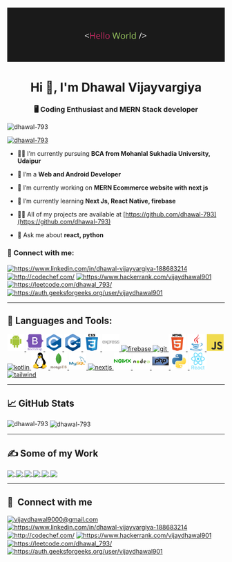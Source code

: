 ![Header](https://github.com/AashimaAhuja/AashimaAhuja/blob/main/images/banner.png)<h1 align="center">Hi 👋, I'm Dhawal Vijayvargiya</h1>
<h3 align="center"> 🖥️ Coding Enthusiast and MERN Stack developer</h3>

<p align="left"> <img src="https://komarev.com/ghpvc/?username=dhawal-793&label=Profile%20views&color=0e75b6&style=flat" alt="dhawal-793" /> </p>

<p align="left"> <a href="https://github.com/ryo-ma/github-profile-trophy"><img src="https://github-profile-trophy.vercel.app/?username=dhawal-793" alt="dhawal-793" /></a> </p>

- 👨‍💻 I’m currently pursuing **BCA from Mohanlal Sukhadia University, Udaipur**

- 👨‍ I’m a **Web and Android Developer**

- 🔭 I’m currently working on **MERN Ecommerce website with next js**

- 🌱 I’m currently learning **Next Js, React Native, firebase**

- 👨‍💻 All of my projects are available at [https://github.com/dhawal-793](https://github.com/dhawal-793)

- 💬 Ask me about **react, python**

<h3 align="left">🔗&nbsp;Connect with me:</h3>
<p align="left">
<a href="https://linkedin.com/in/dhawal-vijayvargiya-188683214" target="_blank"><img align="center" src="https://raw.githubusercontent.com/rahuldkjain/github-profile-readme-generator/master/src/images/icons/Social/linked-in-alt.svg" alt="https://www.linkedin.com/in/dhawal-vijayvargiya-188683214" height="30" width="40" /></a>
<a href="https://www.codechef.com/users/dhawal_793/" target="blank"><img align="center" src="https://cdn.jsdelivr.net/npm/simple-icons@3.1.0/icons/codechef.svg" alt="http://codechef.com/" height="30" width="40" /></a>
<a href="https://www.hackerrank.com/vijaydhawal901" target="blank"><img align="center" src="https://raw.githubusercontent.com/rahuldkjain/github-profile-readme-generator/master/src/images/icons/Social/hackerrank.svg" alt="https://www.hackerrank.com/vijaydhawal901" height="30" width="40" /></a>
<a href="https://www.leetcode.com/dhawal_793/" target="blank"><img align="center" src="https://raw.githubusercontent.com/rahuldkjain/github-profile-readme-generator/master/src/images/icons/Social/leet-code.svg" alt="https://leetcode.com/dhawal_793/" height="30" width="40" /></a>
<a href="https://auth.geeksforgeeks.org/user/vijaydhawal901" target="blank"><img align="center" src="https://raw.githubusercontent.com/rahuldkjain/github-profile-readme-generator/master/src/images/icons/Social/geeks-for-geeks.svg" alt="https://auth.geeksforgeeks.org/user/vijaydhawal901" height="30" width="40" /></a>
</p>

----

## 🔧 Languages and Tools:
<p align="left"> <a href="https://developer.android.com" target="_blank" rel="noreferrer"> <img src="https://raw.githubusercontent.com/devicons/devicon/master/icons/android/android-original-wordmark.svg" alt="android" width="40" height="40"/> </a> <a href="https://getbootstrap.com" target="_blank" rel="noreferrer"> <img src="https://raw.githubusercontent.com/devicons/devicon/master/icons/bootstrap/bootstrap-plain-wordmark.svg" alt="bootstrap" width="40" height="40"/> </a> <a href="https://www.cprogramming.com/" target="_blank" rel="noreferrer"> <img src="https://raw.githubusercontent.com/devicons/devicon/master/icons/c/c-original.svg" alt="c" width="40" height="40"/> </a> <a href="https://www.w3schools.com/cpp/" target="_blank" rel="noreferrer"> <img src="https://raw.githubusercontent.com/devicons/devicon/master/icons/cplusplus/cplusplus-original.svg" alt="cplusplus" width="40" height="40"/> </a> <a href="https://www.w3schools.com/css/" target="_blank" rel="noreferrer"> <img src="https://raw.githubusercontent.com/devicons/devicon/master/icons/css3/css3-original-wordmark.svg" alt="css3" width="40" height="40"/> </a> <a href="https://expressjs.com" target="_blank" rel="noreferrer"> <img src="https://raw.githubusercontent.com/devicons/devicon/master/icons/express/express-original-wordmark.svg" alt="express" width="40" height="40"/> </a> <a href="https://firebase.google.com/" target="_blank" rel="noreferrer"> <img src="https://www.vectorlogo.zone/logos/firebase/firebase-icon.svg" alt="firebase" width="40" height="40"/> </a> <a href="https://git-scm.com/" target="_blank" rel="noreferrer"> <img src="https://www.vectorlogo.zone/logos/git-scm/git-scm-icon.svg" alt="git" width="40" height="40"/> </a> <a href="https://www.w3.org/html/" target="_blank" rel="noreferrer"> <img src="https://raw.githubusercontent.com/devicons/devicon/master/icons/html5/html5-original-wordmark.svg" alt="html5" width="40" height="40"/> </a> <a href="https://www.java.com" target="_blank" rel="noreferrer"> <img src="https://raw.githubusercontent.com/devicons/devicon/master/icons/java/java-original.svg" alt="java" width="40" height="40"/> </a> <a href="https://developer.mozilla.org/en-US/docs/Web/JavaScript" target="_blank" rel="noreferrer"> <img src="https://raw.githubusercontent.com/devicons/devicon/master/icons/javascript/javascript-original.svg" alt="javascript" width="40" height="40"/> </a> <a href="https://kotlinlang.org" target="_blank" rel="noreferrer"> <img src="https://www.vectorlogo.zone/logos/kotlinlang/kotlinlang-icon.svg" alt="kotlin" width="40" height="40"/> </a> <a href="https://www.linux.org/" target="_blank" rel="noreferrer"> <img src="https://raw.githubusercontent.com/devicons/devicon/master/icons/linux/linux-original.svg" alt="linux" width="40" height="40"/> </a> <a href="https://www.mongodb.com/" target="_blank" rel="noreferrer"> <img src="https://raw.githubusercontent.com/devicons/devicon/master/icons/mongodb/mongodb-original-wordmark.svg" alt="mongodb" width="40" height="40"/> </a> <a href="https://www.mysql.com/" target="_blank" rel="noreferrer"> <img src="https://raw.githubusercontent.com/devicons/devicon/master/icons/mysql/mysql-original-wordmark.svg" alt="mysql" width="40" height="40"/> </a> <a href="https://nextjs.org/" target="_blank" rel="noreferrer"> <img src="https://cdn.worldvectorlogo.com/logos/nextjs-2.svg" alt="nextjs" width="40" height="40"/> </a> <a href="https://www.nginx.com" target="_blank" rel="noreferrer"> <img src="https://raw.githubusercontent.com/devicons/devicon/master/icons/nginx/nginx-original.svg" alt="nginx" width="40" height="40"/> </a> <a href="https://nodejs.org" target="_blank" rel="noreferrer"> <img src="https://raw.githubusercontent.com/devicons/devicon/master/icons/nodejs/nodejs-original-wordmark.svg" alt="nodejs" width="40" height="40"/> </a> <a href="https://www.php.net" target="_blank" rel="noreferrer"> <img src="https://raw.githubusercontent.com/devicons/devicon/master/icons/php/php-original.svg" alt="php" width="40" height="40"/> </a> <a href="https://www.python.org" target="_blank" rel="noreferrer"> <img src="https://raw.githubusercontent.com/devicons/devicon/master/icons/python/python-original.svg" alt="python" width="40" height="40"/> </a> <a href="https://reactjs.org/" target="_blank" rel="noreferrer"> <img src="https://raw.githubusercontent.com/devicons/devicon/master/icons/react/react-original-wordmark.svg" alt="react" width="40" height="40"/> </a> <a href="https://tailwindcss.com/" target="_blank" rel="noreferrer"> <img src="https://www.vectorlogo.zone/logos/tailwindcss/tailwindcss-icon.svg" alt="tailwind" width="40" height="40"/> </a> </p>

----
## &#x1f4c8; GitHub Stats
<p><img align="left" src="https://github-readme-stats.vercel.app/api/top-langs?username=dhawal-793&show_icons=true&locale=en&layout=compact" alt="dhawal-793" /></p>

<p>&nbsp;<img align="center" src="https://github-readme-stats.vercel.app/api?username=dhawal-793&show_icons=true&locale=en" alt="dhawal-793" /></p>

----


## &#x270d; Some of my Work
<a href="https://github.com/dhawal-793/E-Commerce-Website-Front-End-Design">
   <img align="center" src="https://github-readme-stats.vercel.app/api/pin/?username=dhawal-793&repo=E-Commerce-Website-Front-End-Design&title_color=ffffff&text_color=c9cacc&icon_color=2bbc8a&bg_color=1d1f21" />
</a>
<a href="https://github.com/dhawal-793/Simple-Interest-Calculator-Assignment-Coursera-IBM">
   <img align="center" src="https://github-readme-stats.vercel.app/api/pin/?username=dhawal-793&repo=Simple-Interest-Calculator-Assignment-Coursera-IBM&title_color=ffffff&text_color=c9cacc&icon_color=2bbc8a&bg_color=1d1f21" />
</a>
<a href="https://github.com/dhawal-793/Command-line-application-for-Task-Management">
   <img align="center" src="https://github-readme-stats.vercel.app/api/pin/?username=dhawal-793&repo=Command-line-application-for-Task-Management&title_color=ffffff&text_color=c9cacc&icon_color=2bbc8a&bg_color=1d1f21" />
</a>
<a href="https://github.com/dhawal-793/The-Sparks-Foundation-Internship">
   <img align="center" src="https://github-readme-stats.vercel.app/api/pin/?username=dhawal-793&repo=The-Sparks-Foundation-Internship&title_color=ffffff&text_color=c9cacc&icon_color=2bbc8a&bg_color=1d1f21" />
</a>
<a href="https://github.com/dhawal-793/Skill-India-ML-AI-Internship-Inventory-Management-System">
   <img align="center" src="https://github-readme-stats.vercel.app/api/pin/?username=dhawal-793&repo=Skill-India-ML-AI-Internship-Inventory-Management-System&title_color=ffffff&text_color=c9cacc&icon_color=2bbc8a&bg_color=1d1f21" />
</a>
<a href="https://github.com/dhawal-793/Skill-India-ML-AI-Internship-Summer-Olympics-Analysis">
   <img align="center" src="https://github-readme-stats.vercel.app/api/pin/?username=dhawal-793&repo=Skill-India-ML-AI-Internship-Summer-Olympics-Analysis&title_color=ffffff&text_color=c9cacc&icon_color=2bbc8a&bg_color=1d1f21" />
</a>

----

## 🔗 &nbsp;**Connect with me**

<p align="left">
<a href="vijaydhawal9000@gmail.com" target-"blank"><img align="center" src="https://user-images.githubusercontent.com/5141132/50740364-7ea80880-1217-11e9-8faf-2348e31beedd.png" alt="vijaydhawal9000@gmail.com" height="25" width="32"/></a>
<a href="https://linkedin.com/in/dhawal-vijayvargiya-188683214" target="blank"><img align="center" src="https://raw.githubusercontent.com/rahuldkjain/github-profile-readme-generator/master/src/images/icons/Social/linked-in-alt.svg" alt="https://www.linkedin.com/in/dhawal-vijayvargiya-188683214" height="30" width="40" /></a>
<a href="https://www.codechef.com/users/dhawal_793/" target="blank"><img align="center" src="https://cdn.jsdelivr.net/npm/simple-icons@3.1.0/icons/codechef.svg" alt="http://codechef.com/" height="30" width="40" /></a>
<a href="https://www.hackerrank.com/vijaydhawal901" target="blank"><img align="center" src="https://raw.githubusercontent.com/rahuldkjain/github-profile-readme-generator/master/src/images/icons/Social/hackerrank.svg" alt="https://www.hackerrank.com/vijaydhawal901" height="30" width="40" /></a>
<a href="https://www.leetcode.com/dhawal_793/" target="blank"><img align="center" src="https://raw.githubusercontent.com/rahuldkjain/github-profile-readme-generator/master/src/images/icons/Social/leet-code.svg" alt="https://leetcode.com/dhawal_793/" height="30" width="40" /></a>
<a href="https://auth.geeksforgeeks.org/user/vijaydhawal901" target="blank"><img align="center" src="https://raw.githubusercontent.com/rahuldkjain/github-profile-readme-generator/master/src/images/icons/Social/geeks-for-geeks.svg" alt="https://auth.geeksforgeeks.org/user/vijaydhawal901" height="30" width="40" /></a>
</p>

